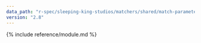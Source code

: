 ```yaml
---
data_path: "r-spec/sleeping-king-studios/matchers/shared/match-parameters"
version: "2.8"
---
```


{% include reference/module.md %}
